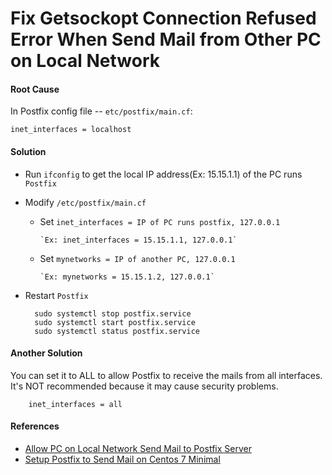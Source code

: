 
# Fix Getsockopt Connection Refused Error When Send Mail from Other PC on Local Network

#### Root Cause

In Postfix config file -- `etc/postfix/main.cf`:  

`inet_interfaces = localhost`

#### Solution

* Run `ifconfig` to get the local IP address(Ex: 15.15.1.1) of the PC runs `Postfix`

* Modify `/etc/postfix/main.cf`  

  * Set `inet_interfaces = IP of PC runs postfix, 127.0.0.1`
        
        `Ex: inet_interfaces = 15.15.1.1, 127.0.0.1`

  * Set `mynetworks = IP of another PC, 127.0.0.1`

        `Ex: mynetworks = 15.15.1.2, 127.0.0.1`

* Restart `Postfix`

        sudo systemctl stop postfix.service
        sudo systemctl start postfix.service
        sudo systemctl status postfix.service    

#### Another Solution
You can set it to ALL to allow Postfix to receive the mails from all interfaces.
It's NOT recommended because it may cause security problems.

        inet_interfaces = all

#### References
* [Allow PC on Local Network Send Mail to Postfix Server](https://github.com/northbright/Notes/blob/master/Linux/mail_server/postfix/allow_pc_on_local_network_send_mail_to_postfix_server.md)
* [Setup Postfix to Send Mail on Centos 7 Minimal](https://github.com/northbright/Notes/blob/master/Linux/mail_server/postfix/setup_postfix_to_send_mail_on_centos_minimal.md)